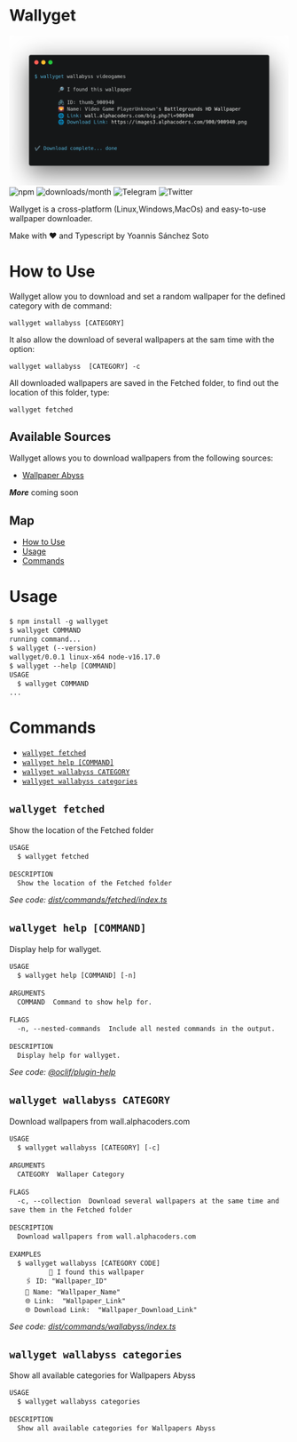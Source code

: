 Wallyget
=================

![screenshot](img/screen.png)
![npm](https://img.shields.io/npm/v/wallyget)
![downloads/month](https://img.shields.io/npm/dm/wallyget)
![Telegram](https://img.shields.io/badge/t.me/yossthedev-Telegram-BLUE?style=flat&logo=Telegram)
![Twitter](https://img.shields.io/twitter/follow/yossthedev?style=social)

Wallyget is a cross-platform (Linux,Windows,MacOs) and easy-to-use wallpaper downloader.

  Make with ❤️ and Typescript
  by Yoannis Sánchez Soto

# How to Use

Wallyget allow you to download and set a random wallpaper for the defined category with de command:

    wallyget wallabyss [CATEGORY]

It also allow the download of several wallpapers at the sam time with the option:

    wallyget wallabyss  [CATEGORY] -c

All downloaded wallpapers are saved in the Fetched folder, to find out the location of this folder, type:

    wallyget fetched

## Available Sources

Wallyget allows you to download wallpapers from the following sources:

* [Wallpaper Abyss](https://wall.alphacoders.com/)

***More*** coming soon

## Map
<!-- toc -->
* [How to Use](#how-to-use)
* [Usage](#usage)
* [Commands](#commands)
<!-- tocstop -->
# Usage
<!-- usage -->
```sh-session
$ npm install -g wallyget
$ wallyget COMMAND
running command...
$ wallyget (--version)
wallyget/0.0.1 linux-x64 node-v16.17.0
$ wallyget --help [COMMAND]
USAGE
  $ wallyget COMMAND
...
```
<!-- usagestop -->
# Commands
<!-- commands -->
* [`wallyget fetched`](#wallyget-fetched)
* [`wallyget help [COMMAND]`](#wallyget-help-command)
* [`wallyget wallabyss CATEGORY`](#wallyget-wallabyss-category)
* [`wallyget wallabyss categories`](#wallyget-wallabyss-categories)

## `wallyget fetched`

Show the location of the Fetched folder

```
USAGE
  $ wallyget fetched

DESCRIPTION
  Show the location of the Fetched folder
```

_See code: [dist/commands/fetched/index.ts](https://github.com/yossTheDev/hello-world/blob/v0.0.1/dist/commands/fetched/index.ts)_

## `wallyget help [COMMAND]`

Display help for wallyget.

```
USAGE
  $ wallyget help [COMMAND] [-n]

ARGUMENTS
  COMMAND  Command to show help for.

FLAGS
  -n, --nested-commands  Include all nested commands in the output.

DESCRIPTION
  Display help for wallyget.
```

_See code: [@oclif/plugin-help](https://github.com/oclif/plugin-help/blob/v5.1.10/src/commands/help.ts)_

## `wallyget wallabyss CATEGORY`

Download wallpapers from wall.alphacoders.com

```
USAGE
  $ wallyget wallabyss [CATEGORY] [-c]

ARGUMENTS
  CATEGORY  Wallaper Category

FLAGS
  -c, --collection  Download several wallpapers at the same time and save them in the Fetched folder

DESCRIPTION
  Download wallpapers from wall.alphacoders.com

EXAMPLES
  $ wallyget wallabyss [CATEGORY CODE]
          🔎 I found this wallpaper
    🖇 ID: "Wallpaper_ID"
    🌄 Name: "Wallpaper_Name"
    🌐 Link:  "Wallpaper_Link"
    🌐 Download Link:  "Wallpaper_Download_Link"
```

_See code: [dist/commands/wallabyss/index.ts](https://github.com/yossTheDev/hello-world/blob/v0.0.1/dist/commands/wallabyss/index.ts)_

## `wallyget wallabyss categories`

Show all available categories for Wallpapers Abyss

```
USAGE
  $ wallyget wallabyss categories

DESCRIPTION
  Show all available categories for Wallpapers Abyss
```
<!-- commandsstop -->
